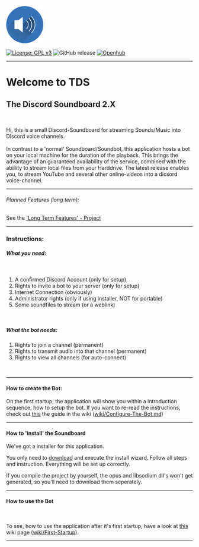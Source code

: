 
<img src="DiscordBot/res/speaker.png" alt="drawing" style="width:100px;"/>


 [![License: GPL v3](https://img.shields.io/badge/License-GPLv3-blue.svg)](https://www.gnu.org/licenses/gpl-3.0)
 ![GitHub release](https://img.shields.io/github/release/mayerch1/TheDiscordSoundboard.svg)
 [![Openhub](https://www.openhub.net/p/TheDiscordSoundboard/widgets/project_thin_badge?format=gif)](https://www.openhub.net/p/TheDiscordSoundboard) 
 

---

# Welcome to TDS<br> 
## **T**he **D**iscord **S**oundboard 2.X

<br>

Hi, 
this is a small Discord-Soundboard for streaming Sounds/Music into Discord voice channels.
<br>
<br>
In contrast to a 'normal' Soundboard/Soundbot, this application hosts a bot on your local machine for the duration of the playback.
This brings the advantage of an guaranteed availability of the service, combined with the abillity to stream local files from your Harddrive. The latest release enables you, to stream YouTube and several other online-videos into a dicsord voice-channel.
<br>

---

###### Planned Features (long term):

See the ['Long Term Features' - Project](https://github.com/Mayerch1/TheDiscordSoundboard/projects/2)

---

### Instructions:


##### What you need:
<br/>

1. A confirmed Discord Account (only for setup)
2. Rights to invite a bot to your server (only for setup)
3. Internet Connection (obviously)
4. Administrator rights (only if using installer, NOT for portable)
4. Some soundfiles to stream (or a weblink)

<br/>

##### What the bot needs:

1. Rights to join a channel (permanent)
2. Rights to transmit audio into that channel (permanent)
3. Rights to view all channels (for auto-connect)
<br>

---
#### How to create the Bot:

On the first startup, the application will show you within a introduction sequence, how to setup the bot.
If you want to re-read the instructions, check out [this](https://github.com/Mayerch1/TheDiscordSoundboard/wiki/Configure-The-Bot) the guide in the wiki ([wiki/Configure-The-Bot.md](https://github.com/Mayerch1/TheDiscordSoundboard/wiki/Configure-The-Bot))

---

#### How to 'install' the Soundboard

We've got a installer for this application.

You only need to [download](https://github.com/Mayerch1/TheDiscordSoundboard/releases/latest) and execute the install wizard.
Follow all steps and instruction. Everything will be set up correctly.


If you compile the project by yourself, the opus and libsodium dll's won't get generated, so you'll need to download them seperately.

---

#### How to use the Bot
<br>

To see, how to use the application after it's first startup, have a look at [this](https://github.com/Mayerch1/TheDiscordSoundboard/wiki/First-Startup) wiki page ([wiki/First-Startup](https://github.com/Mayerch1/TheDiscordSoundboard/wiki/First-Startup)).


---
